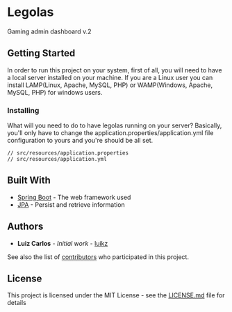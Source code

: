 # Legolas
Gaming admin dashboard v.2

## Getting Started

In order to run this project on your system, first of all, you will need to have a local server installed on your machine. If you are a Linux user you can install LAMP(Linux, Apache, MySQL, PHP) or WAMP(Windows, Apache, MySQL, PHP) for windows users.

### Installing

What will you need to do to have legolas running on your server? Basically, you'll only have to change the application.properties/application.yml file configuration to yours and you're should be all set. 

```
// src/resources/application.properties
// src/resources/application.yml
```
## Built With

* [Spring Boot](https://spring.io/projects/spring-data-jpa) - The web framework used
* [JPA](https://www.oracle.com/technetwork/java/javaee/tech/persistence-jsp-140049.html) - Persist and retrieve information


## Authors

* **Luiz Carlos** - *Initial work* - [luikz](https://github.com/luikz)

See also the list of [contributors](https://github.com/luikz/Legolas/graphs/contributors) who participated in this project.

## License

This project is licensed under the MIT License - see the [LICENSE.md](https://github.com/Miraddo/CMS-Blog/blob/master/LICENSE.md) file for details
